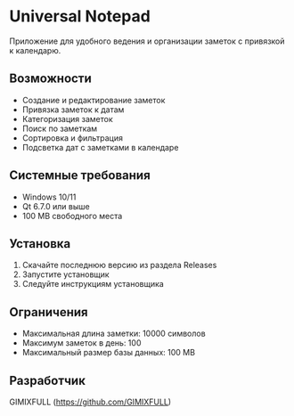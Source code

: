 # Universal Notepad

Приложение для удобного ведения и организации заметок с привязкой к календарю.

## Возможности
- Создание и редактирование заметок
- Привязка заметок к датам
- Категоризация заметок
- Поиск по заметкам
- Сортировка и фильтрация
- Подсветка дат с заметками в календаре

## Системные требования
- Windows 10/11
- Qt 6.7.0 или выше
- 100 MB свободного места

## Установка
1. Скачайте последнюю версию из раздела Releases
2. Запустите установщик
3. Следуйте инструкциям установщика

## Ограничения
- Максимальная длина заметки: 10000 символов
- Максимум заметок в день: 100
- Максимальный размер базы данных: 100 MB

## Разработчик
GIMIXFULL (https://github.com/GIMIXFULL) 